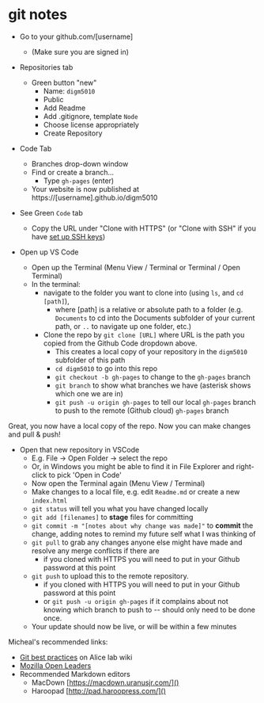 # git notes

- Go to your github.com/[username] 
  - (Make sure you are signed in)
- Repositories tab
  - Green button "new"
    - Name: `digm5010`
    - Public
    - Add Readme
    - Add .gitignore, template `Node`
    - Choose license appropriately
    - Create Repository
- Code Tab
  - Branches drop-down window
  - Find or create a branch...
    - Type `gh-pages` (enter)
  - Your website is now published at https://[username].github.io/digm5010

- See Green `Code` tab
  - Copy the URL under "Clone with HTTPS" (or "Clone with SSH" if you have [set up SSH keys](https://docs.github.com/en/github/authenticating-to-github/adding-a-new-ssh-key-to-your-github-account))
  
- Open up VS Code
  - Open up the Terminal (Menu View / Terminal or Terminal / Open Terminal)
  - In the terminal:
    - navigate to the folder you want to clone into (using `ls`, and `cd [path]`), 
      - where [path] is a relative or absolute path to a folder (e.g. `Documents` to cd into the Documents subfolder of your current path, or `..` to navigate up one folder, etc.)
    - Clone the repo by `git clone [URL]` where URL is the path you copied from the Github Code dropdown above.
      - This creates a local copy of your repository in the `digm5010` subfolder of this path
      - `cd digm5010` to go into this repo
      - `git checkout -b gh-pages` to change to the `gh-pages` branch
      - `git branch` to show what branches we have (asterisk shows which one we are in)
      - `git push -u origin gh-pages` to tell our local `gh-pages` branch to push to the remote (Github cloud) `gh-pages` branch

Great, you now have a local copy of the repo. Now you can make changes and pull & push!

- Open that new repository in VSCode
  - E.g. File -> Open Folder -> select the repo
  - Or, in Windows you might be able to find it in File Explorer and right-click to pick 'Open in Code'
  - Now open the Terminal again (Menu View / Terminal)
  - Make changes to a local file, e.g. edit `Readme.md` or create a new `index.html`
  - `git status` will tell you what you have changed locally
  - `git add [filenames]` to **stage** files for committing
  - `git commit -m "[notes about why change was made]"` to **commit** the change, adding notes to remind my future self what I was thinking of
  - `git pull` to grab any changes anyone else might have made and resolve any merge conflicts if there are
    - if you cloned with HTTPS you will need to put in your Github password at this point
  - `git push` to upload this to the remote repository.
    - if you cloned with HTTPS you will need to put in your Github password at this point
    - or `git push -u origin gh-pages` if it complains about not knowing which branch to push to -- should only need to be done once.
  - Your update should now be live, or will be within a few minutes


Micheal's recommended links:

- [Git best practices](https://github.com/worldmaking/worldmaking.github.io/wiki/Git-Best-Practices) on Alice lab wiki
- [Mozilla Open Leaders](https://foundation.mozilla.org/en/initiatives/mozilla-open-leaders/)
- Recommended Markdown editors
  - MacDown [https://macdown.uranusjr.com/]()
  - Haroopad [http://pad.haroopress.com/]()